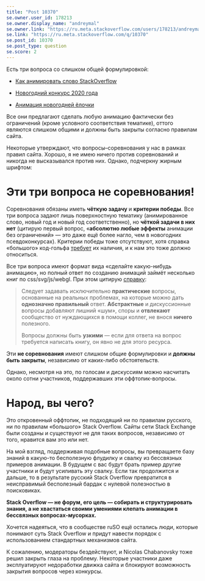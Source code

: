 ```yaml
---
title: "Post 10370"
se.owner.user_id: 178213
se.owner.display_name: "andreymal"
se.owner.link: "https://ru.meta.stackoverflow.com/users/178213/andreymal"
se.link: "https://ru.meta.stackoverflow.com/q/10370"
se.post_id: 10370
se.post_type: question
se.score: 2
---
```

<p>Есть три вопроса со слишком общей формулировкой:</p>

<ul>
<li><p><a href="https://ru.stackoverflow.com/questions/1105132">Как анимировать слово StackOverflow</a></p></li>
<li><p><a href="https://ru.stackoverflow.com/questions/1061127">Новогодний конкурс 2020 года</a></p></li>
<li><p><a href="https://ru.stackoverflow.com/questions/924210">Анимация новогодней ёлочки</a></p></li>
</ul>

<p>Все они предлагают сделать любую анимацию фактически без ограничений (кроме условного соответствия тематике), оттого являются слишком общими и должны быть закрыты согласно правилам сайта.</p>

<p>Некоторые утверждают, что вопросы–соревнования у нас в рамках правил сайта. Хорошо, я не имею ничего против соревнований и никогда не высказывался против них. Однако, подчеркну жирным шрифтом:</p>

<h1>Эти три вопроса не соревнования!</h1>

<p>Соревнования обязаны иметь <strong>чёткую задачу</strong> и <strong>критерии победы</strong>. Все три вопроса задают лишь поверхностную тематику (анимированное слово, новый год и новый год соответственно), но <strong>чёткой задачи в них нет</strong> (цитирую первый вопрос, «<strong>абсолютно любые эффекты</strong> анимации без ограничений» — это даже ещё более нагло, чем в новогодних псевдоконкурсах). Критерии победы тоже отсутствуют, хотя справка «большого» код-гольфа <a href="https://codegolf.stackexchange.com/help/on-topic">требует</a> их наличия, и к нам это тоже должно относиться.</p>

<p>Все три вопроса имеют формат вида «сделайте какую-нибудь анимацию», но полный ответ по созданию анимаций займёт несколько книг по css/svg/js/webgl. При этом цитирую <a href="https://ru.stackoverflow.com/help/dont-ask">справку</a>:</p>

<blockquote>
  <p>Следует задавать исключительно <strong>практические</strong> вопросы, основанные на реальных проблемах, на которые можно дать <strong>однозначно правильный</strong> ответ. <strong>Абстрактные</strong> и дискуссионные вопросы добавляют лишний «шум», споры и <strong>отвлекают</strong> сообщество от нуждающихся в помощи коллег, не внося <strong>ничего</strong> полезного.</p>
  
  <p>Вопросы должны быть <strong>узкими</strong> — если для ответа на вопрос требуется написать книгу, он явно не для этого ресурса.</p>
</blockquote>

<p>Эти <strong>не соревнования</strong> имеют слишком общие формулировки и <strong>должны быть закрыты</strong>, независимо от каких-либо обстоятельств.</p>

<p>Однако, несмотря на это, по голосам и дискуссиям можно насчитать около сотни участников, поддержавших эти оффтопик-вопросы.</p>

<h1>Народ, вы чего?</h1>

<p>Это откровенный оффтопик, не подходящий ни по правилам русского, ни по правилам «большого» Stack Overflow. Сайты сети Stack Exchange были созданы и существуют не для таких вопросов, независимо от того, нравится вам это или нет.</p>

<p>На мой взгляд, поддерживая подобные вопросы, вы превращаете базу знаний в какую-то бесполезную флудилку и свалку из бессвязных примеров анимации. В будущем с вас будут брать пример другие участники и будут усиливать эту свалку. Если так продолжится и дальше, то в результате русский Stack Overflow превратится в неисправимый бесполезный бардак с нулевой полезностью в поисковиках.</p>

<p><strong>Stack Overflow — не форум, его цель — собирать и структурировать знания, а не хвастаться своими умениями клепать анимации в бессвязных вопросах-мусорках.</strong></p>

<p>Хочется надеяться, что в сообществе ruSO ещё остались люди, которые понимают суть Stack Overflow и придут навести порядок с использованием стандартных механизмов сайта.</p>

<p>К сожалению, модераторы бездействуют, и Nicolas Chabanovsky тоже решил закрыть глаза на проблему. Некоторые участники даже эксплуатируют недоработки движка сайта и блокируют возможность закрытия вопросов через конкурсы.</p>
